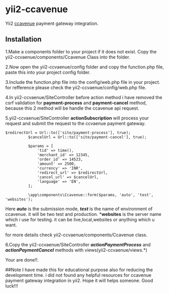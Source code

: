 # yii2-ccavenue
Yii2 [ccavenue](https://www.ccavenue.com/) payment gateway integration.

## Installation
1.Make a components folder to your project if it does not exist.
  Copy the yii2-ccvaenue/components/Ccavenue Class into the folder.

2.Now open the yii2-ccvaenue/config folder and copy the function.php file, paste this into your project config folder.

3.Include the function.php file into the config/web.php file in your project. for refference please check the
  yii2-ccvaenue/config/web.php file.

4.In yii2-ccvaenue/SiteController before action method i have 
  removed the csrf validation for **payment-process** and **payment-cancel** method, because this 
  2 method will be handle the ccavenue api request.

5.yii2-ccvaenue/SiteController **actionSubscription** will process your request and submit the request 
  to the ccvaenue payment gateway.
  ```
  $redirectUrl = Url::to(['site/payment-process'], true);
            $cancelUrl = Url::to(['site/payment-cancel'], true);

            $params = [
                'tid' => time(),
                'merchant_id' => 12345,
                'order_id' => 14523,
                'amount' => 2500,
                'currency' => 'INR',
                'redirect_url' => $redirectUrl,
                'cancel_url' => $cancelUrl,
                'language' => 'EN',
            ];

            \app\components\Ccavenue::form($params, 'auto', 'test', 'websites');
 ```
  
  Here ***auto*** is the submission mode, 
       ***test*** is the name of environment of ccavenue.
  it will be two test and production.
       ***websites** is the server name which i use for testing.
  it can be live,local,websites or anything which u want.

  for more details check yii2-ccvaenue/components/Ccavenue class.

6.Copy the yii2-ccvaenue/SiteController ***actionPaymentProcess*** and ***actionPaymentCancel***
  methods with views(yii2-ccvaenue/views.*)


  Your are done!!.


##Note
I have made this for educational purpose also for reducing the development time.
i did not found any helpful resources for ccavenue payment gateway integration in yii2.
Hope it will helps someone.
Good luck!!!

   

  




